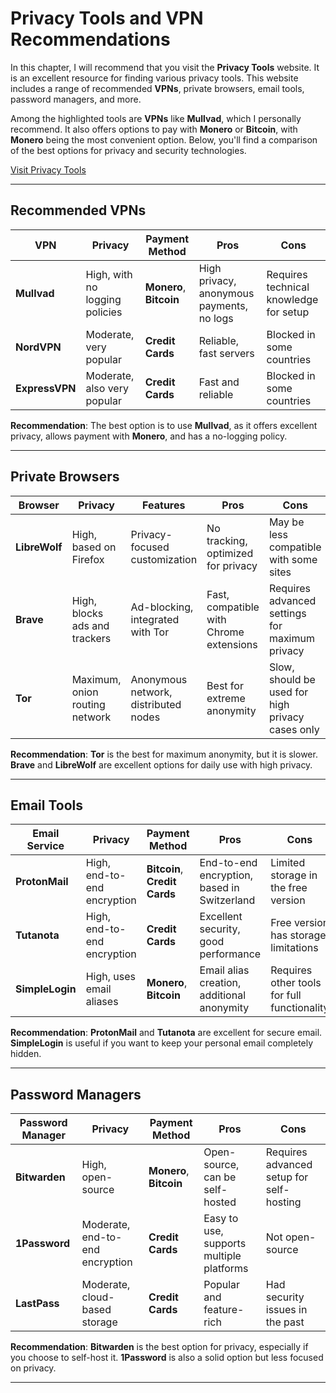 # **Privacy Tools and VPN Recommendations**


In this chapter, I will recommend that you visit the **Privacy Tools** website. It is an excellent resource for finding various privacy tools. This website includes a range of recommended **VPNs**, private browsers, email tools, password managers, and more.

Among the highlighted tools are **VPNs** like **Mullvad**, which I personally recommend. It also offers options to pay with **Monero** or **Bitcoin**, with **Monero** being the most convenient option. Below, you'll find a comparison of the best options for privacy and security technologies.

[Visit Privacy Tools](https://www.privacytools.io/)

---

## **Recommended VPNs**

| **VPN**            | **Privacy**                             | **Payment Method**      | **Pros**                                        | **Cons**                                    |
|--------------------|-----------------------------------------|-------------------------|-------------------------------------------------|------------------------------------------------|
| **Mullvad**        | High, with no logging policies         | **Monero**, **Bitcoin** | High privacy, anonymous payments, no logs       | Requires technical knowledge for setup        |
| **NordVPN**        | Moderate, very popular                 | **Credit Cards**        | Reliable, fast servers                          | Blocked in some countries                    |
| **ExpressVPN**     | Moderate, also very popular            | **Credit Cards**        | Fast and reliable                               | Blocked in some countries                    |

**Recommendation**: The best option is to use **Mullvad**, as it offers excellent privacy, allows payment with **Monero**, and has a no-logging policy.

---

## **Private Browsers**

| **Browser**        | **Privacy**                             | **Features**                     | **Pros**                                        | **Cons**                                    |
|--------------------|-----------------------------------------|----------------------------------|-------------------------------------------------|------------------------------------------------|
| **LibreWolf**      | High, based on Firefox                 | Privacy-focused customization    | No tracking, optimized for privacy             | May be less compatible with some sites       |
| **Brave**          | High, blocks ads and trackers          | Ad-blocking, integrated with Tor | Fast, compatible with Chrome extensions        | Requires advanced settings for maximum privacy |
| **Tor**            | Maximum, onion routing network         | Anonymous network, distributed nodes | Best for extreme anonymity                     | Slow, should be used for high privacy cases only |

**Recommendation**: **Tor** is the best for maximum anonymity, but it is slower. **Brave** and **LibreWolf** are excellent options for daily use with high privacy.

---

## **Email Tools**

| **Email Service**  | **Privacy**                             | **Payment Method**      | **Pros**                                        | **Cons**                                    |
|--------------------|-----------------------------------------|-------------------------|-------------------------------------------------|------------------------------------------------|
| **ProtonMail**     | High, end-to-end encryption             | **Bitcoin**, **Credit Cards** | End-to-end encryption, based in Switzerland    | Limited storage in the free version          |
| **Tutanota**       | High, end-to-end encryption             | **Credit Cards**        | Excellent security, good performance            | Free version has storage limitations         |
| **SimpleLogin**    | High, uses email aliases                | **Monero**, **Bitcoin** | Email alias creation, additional anonymity     | Requires other tools for full functionality |

**Recommendation**: **ProtonMail** and **Tutanota** are excellent for secure email. **SimpleLogin** is useful if you want to keep your personal email completely hidden.

---

## **Password Managers**

| **Password Manager** | **Privacy**                             | **Payment Method**      | **Pros**                                        | **Cons**                                    |
|----------------------|-----------------------------------------|-------------------------|-------------------------------------------------|------------------------------------------------|
| **Bitwarden**        | High, open-source                       | **Monero**, **Bitcoin** | Open-source, can be self-hosted                 | Requires advanced setup for self-hosting      |
| **1Password**        | Moderate, end-to-end encryption         | **Credit Cards**        | Easy to use, supports multiple platforms       | Not open-source                              |
| **LastPass**         | Moderate, cloud-based storage           | **Credit Cards**        | Popular and feature-rich                        | Had security issues in the past              |

**Recommendation**: **Bitwarden** is the best option for privacy, especially if you choose to self-host it. **1Password** is also a solid option but less focused on privacy.

---
